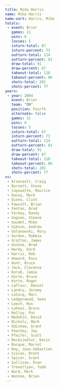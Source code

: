 ```yaml
---
title: Mike Harris
name: Mike Harris
name-sort: Harris, Mike
totals:
 - event: Brier
   games: 11
   wins: 6
   losses: 5
   inturn-total: 87
   inturn-percent: 73
   outturn-total: 114
   outturn-percent: 81
   draw-total: 91
   draw-percent: 67
   takeout-total: 110
   takeout-percent: 86
   shots-total: 201
   shots-percent: 77
years:
 - year: 2004
   event: Brier
   team: "ON"
   position: Fourth
   alternate: false
   games: 11
   wins: 6
   losses: 5
   inturn-total: 87
   inturn-percent: 73
   outturn-total: 114
   outturn-percent: 81
   draw-total: 91
   draw-percent: 67
   takeout-total: 110
   takeout-percent: 86
   shots-total: 201
   shots-percent: 77
vs:
 - Arsenault, Craig
 - Burnett, Steve
 - Cayouette, Maurice
 - Dacey, Mark
 - Dieno, Clint
 - Fawcett, Brian
 - Fenton, Brad
 - Ferbey, Randy
 - Gagnon, Steeve
 - Gaudet, Mike
 - Gibson, Andrew
 - Golanowski, Rory
 - Gordon, Robbie
 - Grattan, James
 - Gushue, Brad
 - Hardy, Gord
 - Harris, Rob
 - Howard, Russ
 - Hunt, Bruce
 - Jack, Clarence
 - Korab, Jamie
 - Korte, Bruce
 - Korte, Roger
 - Lafleur, Daniel
 - Landry, Jeremy
 - LeCocq, Marc
 - Ledgerwood, Sean
 - Leech, Ron
 - Lohnes, Bruce
 - Molloy, Pat
 - Nedohin, David
 - Nichols, Mark
 - Odishaw, Grant
 - Peachey, Jay
 - Pfeifer, Scott
 - Recksiedler, Kevin
 - Rocque, Marcel
 - Roy, Jean-Sebastien
 - Scales, Brent
 - Spicer, Grant
 - Sullivan, Evan
 - Trevellyan, Todd
 - Ward, Mark
 - Wasnea, Brian
---
```

